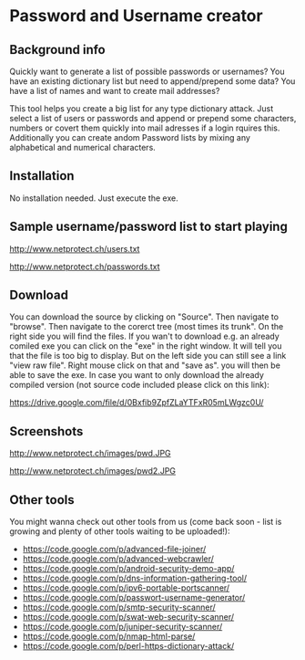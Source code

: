 # Password and Username creator #

## Background info ##
Quickly want to generate a list of possible passwords or usernames? You have an existing dictionary list but need to append/prepend some data? You have a list of names and want to create mail addresses?

This tool helps you create a big list for any type dictionary attack. Just select a list of users or passwords and append or prepend some characters, numbers or covert them quickly into mail adresses if a login rquires this. Additionally you can create andom Password lists by mixing any alphabetical and numerical characters.

## Installation ##
No installation needed. Just execute the exe.

## Sample username/password list to start playing ##
http://www.netprotect.ch/users.txt

http://www.netprotect.ch/passwords.txt

## Download ##
You can download the source by clicking on "Source". Then navigate to "browse". Then navigate to the corerct tree (most times its trunk". On the right side you will find the files. If you wan't to download e.g. an already comiled exe you can click on the "exe" in the right window. It will tell you that the file is too big to display. But on the left side you can still see a link "view raw file". Right mouse click on that and "save as". you will then be able to save the exe. In case you want to only download the already compiled version (not source code included please click on this link):

https://drive.google.com/file/d/0Bxfib9ZpfZLaYTFxR05mLWgzc0U/

## Screenshots ##
http://www.netprotect.ch/images/pwd.JPG

http://www.netprotect.ch/images/pwd2.JPG

## Other tools ##
You might wanna check out other tools from us (come back soon - list is growing and plenty of other tools waiting to be uploaded!):
  * https://code.google.com/p/advanced-file-joiner/
  * https://code.google.com/p/advanced-webcrawler/
  * https://code.google.com/p/android-security-demo-app/
  * https://code.google.com/p/dns-information-gathering-tool/
  * https://code.google.com/p/ipv6-portable-portscanner/
  * https://code.google.com/p/passwort-username-generator/
  * https://code.google.com/p/smtp-security-scanner/
  * https://code.google.com/p/swat-web-security-scanner/
  * https://code.google.com/p/juniper-security-scanner/
  * https://code.google.com/p/nmap-html-parse/
  * https://code.google.com/p/perl-https-dictionary-attack/
